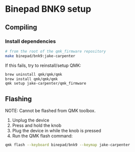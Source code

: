 # Binepad BNK9 setup

## Compiling

### Install dependencies
```bash
# from the root of the qmk_firmware repository
make binepad/bnk9:jake-carpenter
```

If this fails, try to reinstall/setup QMK:

```bash
brew uninstall qmk/qmk/qmk
brew install qmk/qmk/qmk
qmk setup jake-carpenter/qmk_firmware
```

## Flashing

NOTE: Cannot be flashed from QMK toolbox.

1. Unplug the device
2. Press and hold the knob
3. Plug the device in while the knob is pressed
4. Run the QMK flash command:

```bash
qmk flash --keyboard binepad/bnk9 --keymap jake-carpenter
```

